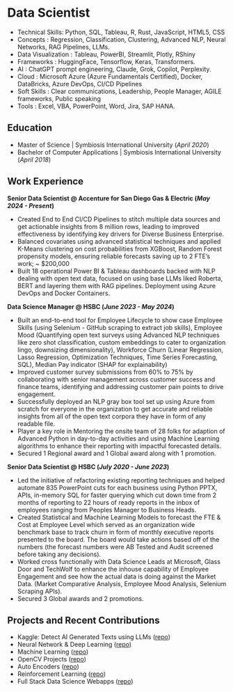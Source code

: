 # Data Scientist
- Technical Skills: Python, SQL, Tableau, R, Rust, JavaScript, HTML5, CSS
- Concepts : Regression, Classification, Clustering, Advanced NLP, Neural Networks, RAG Pipelines, LLMs.
- Data Visualization : Tableau, PowerBI, Streamlit, Plotly, RShiny
- Frameworks : HuggingFace, Tensorflow, Keras, Transformers.
- AI : ChatGPT prompt engineering, Claude, Grok, Copilot, Perplexity.
- Cloud : Microsoft Azure (Azure Fundamentals Certified), Docker, DataBricks, Azure DevOps, CI/CD Pipelines
- Soft Skills : Clear communications, Leadership, People Manager, AGILE frameworks, Public speaking
- Tools : Excel, VBA, PowerPoint, Word, Jira, SAP HANA.


## Education
- Master of Science | Symbiosis International University (_April 2020_)
- Bachelor of Computer Applications | Symbiosis International University (_April 2018_)


## Work Experience
**Senior Data Scientist @ Accenture for San Diego Gas & Electric (_May 2024 - Present_)**
- Created End to End CI/CD Pipelines to stitch multiple data sources and get actionable insights from 8 million rows, leading to improved effectiveness by identifying key drivers for Diverse Business Enterprise.
- Balanced covariates using advanced statistical techniques and applied K-Means clustering on cost probabilities from XGBoost, Random Forest propensity models, ensuring reliable forecasts saving up to 2 FTE’s work; ~ $200,000
- Built 18 operational Power BI & Tableau dashboards backed with NLP dealing with open text data, focused on using base LLMs liked Roberta, BERT and layering them with RAG pipelines. Deployment using Azure DevOps and Docker Containers.

**Data Science Manager @ HSBC (_June 2023 - May 2024_)**
- Built an end-to-end tool for Employee Lifecycle to show case Employee Skills (using Selenium - GitHub scraping to extract job skills), Employee Mood (Quantifying open text surveys using Advanced NLP techniques like zero shot classification, custom embeddings to cater to organization lingo, downsizing dimensionality), Workforce Churn (Linear Regression, Lasso Regression, Optimization Techniques, Time Series Forecasting, SQL), Median Pay indicator (SHAP for explainability)
- Improved customer survey submissions from 60% to 75% by collaborating with senior management across customer success and finance teams, identifying and addressing customer pain points to drive engagement.
- Successfully deployed an NLP gray box tool set up using Azure from scratch for everyone in the organization to get accurate and reliable insights from all of the open text corpora they have in form of any readable file.
- Player a key role in Mentoring the onsite team of 28 folks for adaption of Advanced Python in day-to-day activities and using Machine Learning algorithms to enhance their reporting with impactful forecasted details.
- Secured 1 Regional award and 1 Global award along with 1 promotion.

**Senior Data Scientist @ HSBC (_July 2020 - June 2023_)**
- Led the initiative of refactoring existing reporting techniques and helped automate 835 PowerPoint cuts for each business using Python PPTX, APIs, in-memory SQL for faster querying which cut down time from 2 months of reporting to 22 hours of ready reports in the inbox of employees ranging from Peoples Manager to Business Heads.
- Created Statistical and Machine Learning Models to forecast the FTE & Cost at Employee Level which served as an organization wide benchmark base to track churn in form of monthly executive reports presented to the board. The board would take actions based off of the numbers (the forecast numbers were AB Tested and Audit screened before taking any decisions).
- Worked cross functionally with Data Science Leads at Microsoft, Glass Door and TechWolf to enhance the inhouse capability of Employee Engagement and see how the actual data is doing against the Market Data. (Market Comparative Analysis, Employee Mood Analysis, Selenium Scraping APIs).
- Secured 3 Global awards and 2 promotions.


## Projects and Recent Contributions
- Kaggle: Detect AI Generated Texts using LLMs ([repo](https://github.com/tejashinde/detect-ai-llm))
- Neural Network & Deep Learning ([repo](https://github.com/tejashinde/data-science-academy-portfolio/tree/main/Deep%20Learning))
- Machine Learning ([repo](https://github.com/tejashinde/data-science-academy-portfolio/tree/main/Machine%20Learning))
- OpenCV Projects ([repo](https://github.com/tejashinde/data-science-academy-portfolio/tree/main/Open%20CV))
- Auto Encoders ([repo](https://github.com/tejashinde/data-science-academy-portfolio/tree/main/AutoEncoders))
- Reinforcement Learning ([repo](https://github.com/tejashinde/data-science-academy-portfolio/tree/main/Reinforcement%20Learning))
- Full Stack Data Science Webapps ([repo](https://github.com/tejashinde/data-science-academy-portfolio/tree/main/Streamlit%20Web%20Apps))


